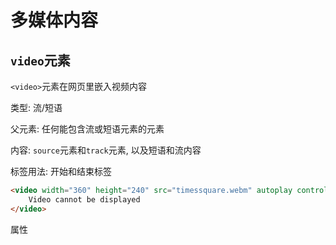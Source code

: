 # 多媒体内容

## `video`元素

`<video>`元素在网页里嵌入视频内容

类型: 流/短语

父元素: 任何能包含流或短语元素的元素

内容: `source`元素和`track`元素, 以及短语和流内容

标签用法: 开始和结束标签

```html
<video width="360" height="240" src="timessquare.webm" autoplay controls preload="none" muted>
    Video cannot be displayed
</video>
```

属性

